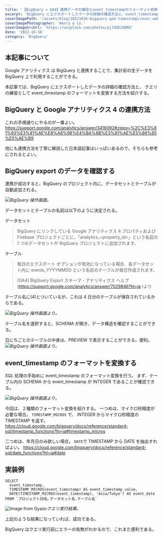```yaml
---
title: '【BigQuery × GA4】連携データの確認とevent_timestampのフォーマット変換'
excerpt: 'BigQuery にエクスポートしたデータの詳細の確認方法と、event_timestamp のフォーマットを変換する方法を紹介する。'
coverImagePath: '/assets/blog/20221016-bigquery-ga4-timestamp/cover.webp'
coverImagePhotographer: 'Henry & Co.'
coverImageSrcUrl: 'https://unsplash.com/photos/pjJdOE2XBRU'
date: '2022-10-16'
category: 'BigQuery'
---
```


## 本記事について

Google アナリティクス は BigQuery と連携することで、集計前の生データを BigQuery 上で利用することができる。

本記事では、BigQuery にエクスポートしたデータの詳細の確認方法と、
クエリの練習として event_timestamp のフォーマットを変換する方法を紹介する。

## BigQuery と Google アナリティクス 4 の連携方法

これの手順通りにやるのが一番よい。
https://support.google.com/analytics/answer/3416092#zippy=%2C%E3%81%93%E3%81%AE%E8%A8%98%E4%BA%8B%E3%81%AE%E5%86%85%E5%AE%B9

他にも連携方法を丁寧に解説した日本語記事はいっぱいあるので、そちらも参考にされるとよい。

## BigQuery export のデータを確認する

連携が成功すると、BigQuery のプロジェクト内に、データセットとテーブルが自動追加される。

![](/assets/blog/20221016-bigquery-ga4-timestamp/page0.svg)_BigQuery 操作画面。_

データセットとテーブルの名前は以下のように決定される。

データセット

> BigQuery にリンクしている Google アナリティクス 4 プロパティおよび Firebase プロジェクトごとに、「analytics\_<property_id>」という名前の 1 つのデータセットが BigQuery プロジェクトに追加されます。

テーブル

> 毎日のエクスポート オプションが有効になっている場合、各データセット内に events_YYYYMMDD という名前のテーブルが毎日作成されます。
>
> [GA4] BigQuery Export スキーマ - アナリティクス ヘルプ(https://support.google.com/analytics/answer/7029846?hl=ja )より

テーブル名に(4)とついているが、これは 4 日分のテーブルが保存されているからである。

![](/assets/blog/20221016-bigquery-ga4-timestamp/page1.svg)_BigQuery 操作画面より。_

テーブル名を選択すると、SCHEMA が開き、データ構造を確認することができる。

日にちごとのテーブルの中身は、PREVIEW で表示することができる。便利。
![](/assets/blog/20221016-bigquery-ga4-timestamp/page2.svg)_BigQuery 操作画面より。_

## event_timestamp のフォーマットを変換する

SQL 処理の手始めに event_timestamp のフォーマット変換を行う。
まず、テーブル内の SCHEMA から event_timestamp が INTEGER であることが確認できる。

![](/assets/blog/20221016-bigquery-ga4-timestamp/page4.svg)_BigQuery 操作画面より。_

今回は、２種類のフォーマット変換を紹介する。
一つめは、マイクロ秒精度が必要な場合。
`TIMESTAMP_MICROS` で、 INTEGER からマイクロ秒精度の TIMESTAMP を返す。
https://cloud.google.com/bigquery/docs/reference/standard-sql/timestamp_functions?hl=ja#timestamp_micros

二つめは、年月日のみ欲しい場合。
`DATE`で TIMESTAMP から DATE を抽出すればよい。
https://cloud.google.com/bigquery/docs/reference/standard-sql/date_functions?hl=ja#date

## 実装例

```SQL:event_timestampのフォーマット変換
SELECT
  event_timestamp,
  TIMESTAMP_MICROS(event_timestamp) AS event_timestamp_value,
  DATE(TIMESTAMP_MICROS(event_timestamp), 'Asia/Tokyo') AS event_date
FROM `プロジェクトID名.データセット名.テーブル名`
```

![Image from Gyazo](https://gyazo.com/89b1b92deba40589de7b1e6f1df35c00.png)_クエリ実行結果。_

上記のような結果になっていれば、成功である。

BigQuery はクエリ実行前にエラーの有無がわかるので、これまた便利である。
